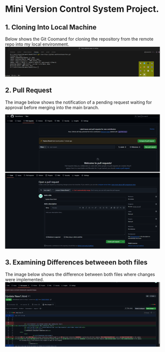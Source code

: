 # Mini Version Control System Project.

## 1. Cloning Into Local Machine
Below shows the Git Coomand for cloning the repository from the remote repo into my local environment.
![Screenshot of Cloned repos](./Img/GitClone.png)

## 2. Pull Request 
The image below shows the notification of a pending request waiting for approval before merging into the main branch.

![Screenshot of Pull Request](./Img/PR_notification.png)
![Screenshot of Pull Request](./Img/PR2.png)

## 3. Examining Differences betweeen both files

The image below shows the difference between both files where changes were implemented.
![Screenshot of Pull Request](./Img/Examining.png)